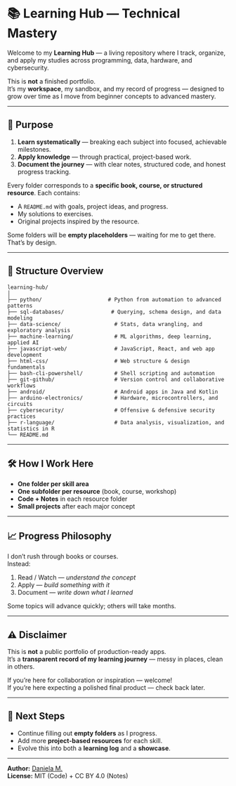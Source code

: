# 📚 Learning Hub — Technical Mastery

Welcome to my **Learning Hub** — a living repository where I track, organize, and apply my studies across programming, data, hardware, and cybersecurity.

This is **not** a finished portfolio.  
It’s my **workspace**, my sandbox, and my record of progress — designed to grow over time as I move from beginner concepts to advanced mastery.

---

## 🎯 Purpose

1. **Learn systematically** — breaking each subject into focused, achievable milestones.  
2. **Apply knowledge** — through practical, project-based work.  
3. **Document the journey** — with clear notes, structured code, and honest progress tracking.

Every folder corresponds to a **specific book, course, or structured resource**. Each contains:
- A `README.md` with goals, project ideas, and progress.
- My solutions to exercises.
- Original projects inspired by the resource.

Some folders will be **empty placeholders** — waiting for me to get there. That’s by design.

---

## 📂 Structure Overview

```
learning-hub/
│
├── python/                     # Python from automation to advanced patterns
├── sql-databases/               # Querying, schema design, and data modeling
├── data-science/                 # Stats, data wrangling, and exploratory analysis
├── machine-learning/             # ML algorithms, deep learning, applied AI
├── javascript-web/               # JavaScript, React, and web app development
├── html-css/                     # Web structure & design fundamentals
├── bash-cli-powershell/          # Shell scripting and automation
├── git-github/                   # Version control and collaborative workflows
├── android/                      # Android apps in Java and Kotlin
├── arduino-electronics/          # Hardware, microcontrollers, and circuits
├── cybersecurity/                # Offensive & defensive security practices
├── r-language/                   # Data analysis, visualization, and statistics in R
└── README.md
```

---

## 🛠 How I Work Here

- **One folder per skill area**  
- **One subfolder per resource** (book, course, workshop)  
- **Code + Notes** in each resource folder  
- **Small projects** after each major concept

---

## 📈 Progress Philosophy

I don’t rush through books or courses.  
Instead:
1. Read / Watch — *understand the concept*  
2. Apply — *build something with it*  
3. Document — *write down what I learned*  

Some topics will advance quickly; others will take months.

---

## ⚠️ Disclaimer

This is **not** a public portfolio of production-ready apps.  
It’s a **transparent record of my learning journey** — messy in places, clean in others.

If you’re here for collaboration or inspiration — welcome!  
If you’re here expecting a polished final product — check back later.

---

## 📌 Next Steps

- Continue filling out **empty folders** as I progress.
- Add more **project-based resources** for each skill.
- Evolve this into both a **learning log** and a **showcase**.

---

**Author:** [Daniela M.](#)  
**License:** MIT (Code) + CC BY 4.0 (Notes)  
